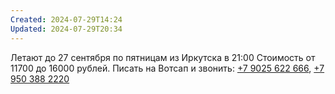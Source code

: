 ```yaml
---
Created: 2024-07-29T14:24
Updated: 2024-07-29T20:34
---
```

Летают до 27 сентября по пятницам из Иркутска в 21:00
Стоимость от 11700 до 16000 рублей.
Писать на Вотсап и звонить: [+7 9025 622 666](https://www.hunnuair.com/en/contacts#), [+7 950 388 2220](https://www.hunnuair.com/en/contacts#)